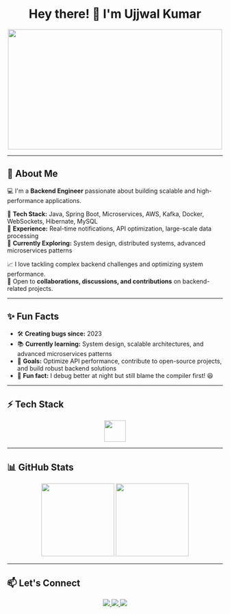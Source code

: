 <h1 align="center">Hey there! 👋 I'm Ujjwal Kumar</h1>

<p align="center">
  <img src="https://media.giphy.com/media/qgQUggAC3Pfv687qPC/giphy.gif" width="500" height="280">
</p>

---

## 🚀 About Me  
💻 I'm a **Backend Engineer** passionate about building scalable and high-performance applications.  

🔹 **Tech Stack:** Java, Spring Boot, Microservices, AWS, Kafka, Docker, WebSockets, Hibernate, MySQL  
🔹 **Experience:** Real-time notifications, API optimization, large-scale data processing  
🔹 **Currently Exploring:** System design, distributed systems, advanced microservices patterns  

📈 I love tackling complex backend challenges and optimizing system performance.  
🤝 Open to **collaborations, discussions, and contributions** on backend-related projects.  

---

## ✨ Fun Facts  
- 🛠 **Creating bugs since:** 2023  
- 📚 **Currently learning:** System design, scalable architectures, and advanced microservices patterns  
- 🎯 **Goals:** Optimize API performance, contribute to open-source projects, and build robust backend solutions  
- 🎲 **Fun fact:** I debug better at night but still blame the compiler first! 😆  

---

## ⚡ Tech Stack  
<p align="center">
  <img src="https://skillicons.dev/icons?i=java,spring,aws,docker,kubernetes,kafka,mysql,hibernate,git,github,postman" height="50">
</p>

---

## 📊 GitHub Stats  
<p align="center">
  <img src="https://github-readme-stats.vercel.app/api?username=ujjwalsnoodifyy&show_icons=true&theme=radical" height="170">
  <img src="https://github-readme-streak-stats.herokuapp.com/?user=ujjwalsnoodifyy&theme=radical" height="170">
</p>

---

## 📫 Let's Connect  
<p align="center">
  <a href="https://www.linkedin.com/in/ujjwal-kumar-techie" target="_blank">
    <img src="https://img.shields.io/badge/LinkedIn-0077B5?style=for-the-badge&logo=linkedin&logoColor=white">
  </a>
  <a href="mailto:uk47kumar@gmail.com" target="_blank">
  <img src="https://img.shields.io/badge/Email-D14836?style=for-the-badge&logo=gmail&logoColor=white">
</a>
  <a href="https://github.com/uk47kumar">
    <img src="https://img.shields.io/badge/GitHub-100000?style=for-the-badge&logo=github&logoColor=white">
  </a>
</p>
